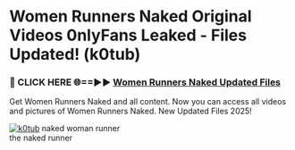 # Women Runners Naked Original Videos 0nlyFans Leaked - Files Updated! (k0tub)

<h3>🔴 CLICK HERE 🌐==►► <a href="https://tinyurl.com/yckcrads" rel="nofollow">Women Runners Naked Updated Files</a></h3>

Get Women Runners Naked and all content. Now you can access all videos and pictures of Women Runners Naked. New Updated Files 2025!

[![k0tub](https://i.imgur.com/hpKpOFt.gif)](https://tinyurl.com/yckcrads)
naked woman runner<br>
the naked runner